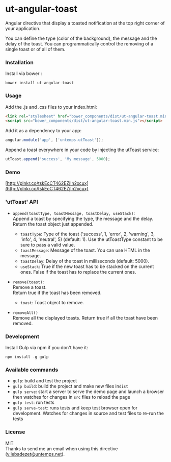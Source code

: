 # ut-angular-toast

Angular directive that display a toasted notification at the top right corner of your application.

You can define the type (color of the background), the message and the delay of the toast.
You can programmatically control the removing of a single toast or of all of them.

### Installation

Install via bower :

```shell
bower install ut-angular-toast
```

### Usage

Add the .js and .css files to your index.html:

```html
<link rel="stylesheet" href="bower_components/dist/ut-angular-toast.min.css">
<script src="bower_components/dist/ut-angular-toast.min.js"></script>
```

Add it as a dependency to your app:

```javascript
angular.module('app', ['untemps.utToast']);
```

Append a toast everywhere in your code by injecting the utToast service:

```javascript
utToast.append('success', 'My message', 5000);
```

### Demo

[http://plnkr.co/tskEcCT462EZjIn2xcux](http://plnkr.co/tskEcCT462EZjIn2xcux)

### 'utToast' API

* `append(toastType, toastMessage, toastDelay, useStack)`:  
Append a toast by specifying the type, the message and the delay.  
Return the toast object just appended.
    * `toastType`: Type of the toast ('success', 1, 'error', 2, 'warning', 3, 'info', 4, 'neutral', 5) (default: 1). Use the utToastType constant to be sure to pass a valid value.
    * `toastMessage`: Message of the toast. You can use HTML in the message.
    * `toastDelay`: Delay of the toast in milliseconds (default: 5000).
    * `useStack`: True if the new toast has to be stacked on the current ones. False if the toast has to replace the current ones.


* `remove(toast)`:  
Remove a toast.  
Return true if the toast has been removed.
    * `toast`: Toast object to remove.


* `removeAll()`  
Remove all the displayed toasts.
Return true if all the toast have been removed.

### Development

Install Gulp via npm if you don't have it:

```shell
npm install -g gulp
```

### Available commands

* `gulp`: build and test the project
* `gulp build`: build the project and make new files in`dist`
* `gulp serve`: start a server to serve the demo page and launch a browser then watches for changes in `src` files to reload the page
* `gulp test`: run tests
* `gulp serve-test`: runs tests and keep test browser open for development. Watches for changes in source and test files to re-run the tests

### License
MIT  
Thanks to send me an email when using this directive (v.lebadezet@untemps.net).